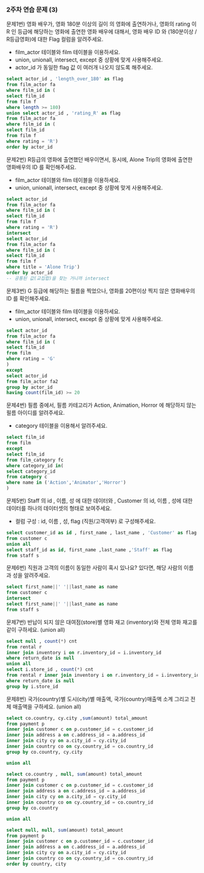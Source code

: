 ### 2주차 연습 문제 (3)

문제1번) 영화 배우가,  영화 180분 이상의 길이 의 영화에 출연하거나, 영화의 rating 이 R 인 등급에 해당하는 영화에 출연한  영화 배우에 대해서,  영화 배우 ID 와 (180분이상 / R등급영화)에 대한 Flag 컬럼을 알려주세요.

- film_actor 테이블와 film 테이블을 이용하세요.
- union, unionall, intersect, except 중 상황에 맞게 사용해주세요.
- actor_id 가 동일한 flag 값 이 여러개 나오지 않도록 해주세요.

```sql
select actor_id , 'length_over_180' as flag
from film_actor fa 
where film_id in (
select film_id
from film f
where length >= 180)
union select actor_id , 'rating_R' as flag
from film_actor fa
where film_id in (
select film_id
from film f
where rating = 'R')
order by actor_id
```

문제2번) R등급의 영화에 출연했던 배우이면서, 동시에, Alone Trip의 영화에 출연한  영화배우의 ID 를 확인해주세요.

- film_actor 테이블와 film 테이블을 이용하세요.
- union, unionall, intersect, except 중 상황에 맞게 사용해주세요.

```sql
select actor_id
from film_actor fa 
where film_id in (
select film_id
from film f
where rating = 'R')
intersect
select actor_id
from film_actor fa
where film_id in (
select film_id
from film f
where title = 'Alone Trip')
order by actor_id
-- 공통된 값(교집합)을 찾는 거니까 intersect
```

문제3번) G 등급에 해당하는 필름을 찍었으나,   영화를 20편이상 찍지 않은 영화배우의 ID 를 확인해주세요.

- film_actor 테이블와 film 테이블을 이용하세요.
- union, unionall, intersect, except 중 상황에 맞게 사용해주세요.

```sql
select actor_id
from film_actor fa 
where film_id in (
select film_id 
from film 
where rating = 'G'
)
except 
select actor_id 
from film_actor fa2 
group by actor_id 
having count(film_id) >= 20
```

문제4번) 필름 중에서,  필름 카테고리가 Action, Animation, Horror 에 해당하지 않는 필름 아이디를 알려주세요.

- category 테이블을 이용해서 알려주세요.

```sql
select film_id 
from film
except
select film_id
from film_category fc 
where category_id in(
select category_id
from category c 
where name in ('Action','Animator','Horror')
)
```

문제5번) Staff  의  id , 이름, 성 에 대한 데이터와 , Customer 의 id, 이름 , 성에 대한 데이터를  하나의  데이터셋의 형태로 보여주세요.

- 컬럼 구성 : id, 이름 , 성, flag (직원/고객여부) 로 구성해주세요.

```sql
select customer_id as id , first_name , last_name , 'Customer' as flag
from customer c 
union all
select staff_id as id, first_name ,last_name ,'Staff' as flag
from staff s
```

문제6번) 직원과  고객의 이름이 동일한 사람이 혹시 있나요? 있다면, 해당 사람의 이름과 성을 알려주세요.

```sql
select first_name||' '||last_name as name
from customer c 
intersect
select first_name||' '||last_name as name
from staff s
```

문제7번) 반납이 되지 않은 대여점(store)별 영화 재고 (inventory)와 전체 영화 재고를 같이 구하세요. (union all)

```sql
select null , count(*) cnt
from rental r 
inner join inventory i on r.inventory_id = i.inventory_id 
where return_date is null 
union all 
select i.store_id , count(*) cnt
from rental r inner join inventory i on r.inventory_id = i.inventory_id 
where return_date is null 
group by i.store_id
```

문제8번) 국가(country)별 도시(city)별 매출액, 국가(country)매출액 소계 그리고 전체 매출액을 구하세요. (union all)

```sql
select co.country, cy.city ,sum(amount) total_amount
from payment p 
inner join customer c on p.customer_id = c.customer_id 
inner join address a on c.address_id = a.address_id
inner join city cy on a.city_id = cy.city_id 
inner join country co on cy.country_id = co.country_id 
group by co.country, cy.city 

union all

select co.country , null, sum(amount) total_amount
from payment p 
inner join customer c on p.customer_id = c.customer_id 
inner join address a on c.address_id = a.address_id
inner join city cy on a.city_id = cy.city_id 
inner join country co on cy.country_id = co.country_id 
group by co.country 

union all

select null, null, sum(amount) total_amount
from payment p 
inner join customer c on p.customer_id = c.customer_id 
inner join address a on c.address_id = a.address_id
inner join city cy on a.city_id = cy.city_id 
inner join country co on cy.country_id = co.country_id 
order by country, city
```